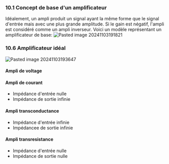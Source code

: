 ### 10.1 Concept de base d'un amplificateur
Idéalement, un ampli produit un signal ayant la même forme que le signal d'entrée mais avec une plus grande amplitude. Si le gain est négatif, l'ampli est considéré comme un ampli inverseur. Voici un modèle représentant un amplificateur de base: ![Pasted image 20241103191821](Pasted%20image%2020241103191821.png)
### 10.6 Amplificateur idéal
![Pasted image 20241103193647](Pasted%20image%2020241103193647.png)
#### Ampli de voltage
[](Chapitre%2013.md#13.1%20Amplificateur%20opérationnel%20idéal)
#### Ampli de courant
- Impédance d'entrée nulle
- Impédance de sortie infinie
#### Ampli transconductance
- Impédance d'entrée infinie
- Impédancee de sortie infinie
#### Ampli transresistance
- Impédance d'entrée nulle
- Impédance de sortie nulle